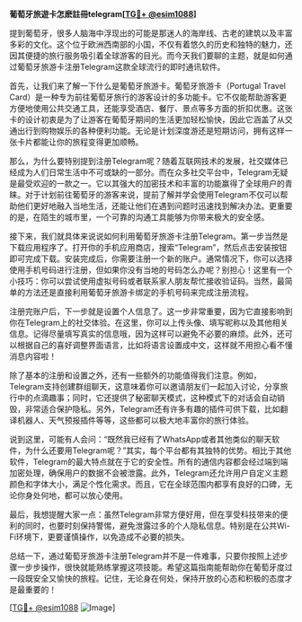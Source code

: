 **葡萄牙旅遊卡怎麽註冊telegram[[TG💪+ @esim1088](https://t.me/s/esim1088)]**

提到葡萄牙，很多人脑海中浮现出的可能是那迷人的海岸线、古老的建筑以及丰富多彩的文化。这个位于欧洲西南部的小国，不仅有着悠久的历史和独特的魅力，还因其便捷的旅行服务吸引着全球游客的目光。而今天我们要聊的主题，就是如何通过葡萄牙旅游卡注册Telegram这款全球流行的即时通讯软件。

首先，让我们来了解一下什么是葡萄牙旅游卡。葡萄牙旅游卡（Portugal Travel Card）是一种专为前往葡萄牙旅行的游客设计的多功能卡。它不仅能帮助游客更方便地使用公共交通工具，还能享受酒店、餐厅、景点等多方面的折扣优惠。这张卡的设计初衷是为了让游客在葡萄牙期间的生活更加轻松愉快，因此它涵盖了从交通出行到购物娱乐的各种便利功能。无论是计划深度游还是短期访问，拥有这样一张卡片都能让你的旅程变得更加顺畅。

那么，为什么要特别提到注册Telegram呢？随着互联网技术的发展，社交媒体已经成为人们日常生活中不可或缺的一部分。而在众多社交平台中，Telegram无疑是最受欢迎的一款之一。它以其强大的加密技术和丰富的功能赢得了全球用户的青睐。对于计划前往葡萄牙的游客来说，提前了解并学会使用Telegram不仅可以帮助他们更好地融入当地生活，还能让他们在遇到问题时迅速找到解决办法。更重要的是，在陌生的城市里，一个可靠的沟通工具能够为你带来极大的安全感。

接下来，我们就具体来说说如何利用葡萄牙旅游卡注册Telegram。第一步当然是下载应用程序了。打开你的手机应用商店，搜索“Telegram”，然后点击安装按钮即可完成下载。安装完成后，你需要注册一个新的账户。通常情况下，你可以选择使用手机号码进行注册，但如果你没有当地的号码怎么办呢？别担心！这里有一个小技巧：你可以尝试使用虚拟号码或者联系家人朋友帮忙接收验证码。当然，最简单的方法还是直接利用葡萄牙旅游卡绑定的手机号码来完成注册流程。

注册完账户后，下一步就是设置个人信息了。这一步非常重要，因为它直接影响到你在Telegram上的社交体验。在这里，你可以上传头像、填写昵称以及其他相关信息。记得尽量填写真实的信息哦，因为这样可以避免不必要的麻烦。此外，还可以根据自己的喜好调整界面语言，比如将语言设置成中文，这样就不用担心看不懂消息内容啦！

除了基本的注册和设置之外，还有一些额外的功能值得我们注意。例如，Telegram支持创建群组聊天，这意味着你可以邀请朋友们一起加入讨论，分享旅行中的点滴趣事；同时，它还提供了秘密聊天模式，这种模式下的对话会自动销毁，非常适合保护隐私。另外，Telegram还有许多有趣的插件可供下载，比如翻译机器人、天气预报插件等等，这些都可以极大地丰富你的旅行体验。

说到这里，可能有人会问：“既然我已经有了WhatsApp或者其他类似的聊天软件，为什么还要用Telegram呢？”其实，每个平台都有其独特的优势。相比于其他软件，Telegram的最大特点就在于它的安全性。所有的通信内容都会经过端到端加密处理，确保用户的数据不会被泄露。此外，Telegram还允许用户自定义主题颜色和字体大小，满足个性化需求。而且，它在全球范围内都享有良好的口碑，无论你身处何地，都可以放心使用。

最后，我想提醒大家一点：虽然Telegram非常方便好用，但在享受科技带来的便利的同时，也要时刻保持警惕，避免泄露过多的个人隐私信息。特别是在公共Wi-Fi环境下，更要谨慎操作，以免造成不必要的损失。

总结一下，通过葡萄牙旅游卡注册Telegram并不是一件难事，只要你按照上述步骤一步步操作，很快就能熟练掌握这项技能。希望这篇指南能帮助你在葡萄牙度过一段既安全又愉快的旅程。记住，无论身在何处，保持开放的心态和积极的态度才是最重要的！

[[TG💪+ @esim1088](https://t.me/s/esim1088) ![Image](https://i.postimg.cc/4NQfJmqS/Snipaste-2025-05-13-00-14-12.png)]